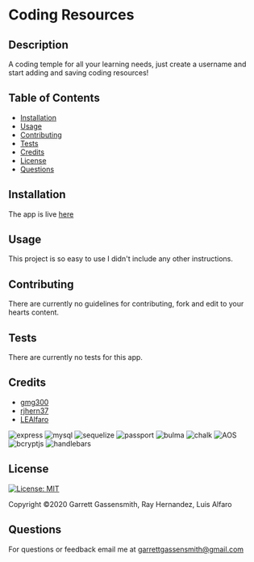 
  # Coding Resources


  ## Description
  A coding temple for all your learning needs, just create a username and start adding and saving coding resources!

  
  ## Table of Contents
  * [Installation](#installation)
  * [Usage](#usage)
  * [Contributing](#contributing)
  * [Tests](#tests)
  * [Credits](#credits)
  * [License](#license)
  * [Questions](#questions)
  
  
  ## Installation
  The app is live [here]()
  
  ## Usage
  This project is so easy to use I didn't include any other instructions.
  
  
  ## Contributing
  There are currently no guidelines for contributing, fork and edit to your hearts content.
  
  
  ## Tests
  There are currently no tests for this app.
  

  ## Credits
  * [gmg300](https://github.com/gmg300)
  * [rjhern37](https://github.com/rjhern37)
  * [LEAlfaro](https://github.com/LEAlfaro)
  

  ![express](https://img.shields.io/badge/Made%20with-express-red.svg)  ![mysql](https://img.shields.io/badge/Made%20with-mysql-red.svg)  ![sequelize](https://img.shields.io/badge/Made%20with-sequelize-green.svg)  ![passport](https://img.shields.io/badge/Made%20with-passport-ff69b4.svg)  ![bulma](https://img.shields.io/badge/Made%20with-bulma-yellowgreen.svg)  ![chalk](https://img.shields.io/badge/Made%20with-chalk-yellow.svg)  ![AOS](https://img.shields.io/badge/Made%20with-AOS-undefined.svg)  ![bcryptjs](https://img.shields.io/badge/Made%20with-bcryptjs-yellowgreen.svg)  ![handlebars](https://img.shields.io/badge/Made%20with-handlebars-orange.svg)  
  
  
  ## License
  [![License: MIT](https://img.shields.io/badge/License-MIT-yellow.svg)](https://opensource.org/licenses/MIT)

  Copyright &copy;2020 Garrett Gassensmith, Ray Hernandez, Luis Alfaro
  
  
  ## Questions
  
  For questions or feedback email me at garrettgassensmith@gmail.com  
